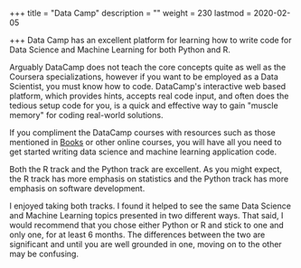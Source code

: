 +++
title = "Data Camp"
description = ""
weight = 230
lastmod = 2020-02-05

+++
Data Camp has an excellent platform for learning how to write code for Data Science and Machine Learning for both Python and R.

Arguably DataCamp does not teach the core concepts quite as well as the Coursera specializations, however if you want to be employed as a Data Scientist, you must know how to code.  DataCamp's interactive web based platform, which provides hints, accepts real code input, and often does the tedious setup code for you, is a quick and effective way to gain "muscle memory" for coding real-world solutions.

If you compliment the DataCamp courses with resources such as those mentioned in [Books](/books/) or other online courses, you will have all you need to get started writing data science and machine learning application code.

Both the R track and the Python track are excellent.  As you might expect, the R track has more emphasis on statistics and the Python track has more emphasis on software development.

I enjoyed taking both tracks.  I found it helped to see the same Data Science and Machine Learning topics presented in two different ways.  That said, I would recommend that you chose either Python or R and stick to one and only one, for at least 6 months.  The differences between the two are significant and until you are well grounded in one, moving on to the other may be confusing.